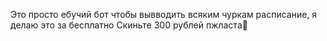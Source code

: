 Это просто ебучий бот чтобы вывводить всяким чуркам расписание, я делаю это за бесплатно
Скиньте 300 рублей пжласта🥲
